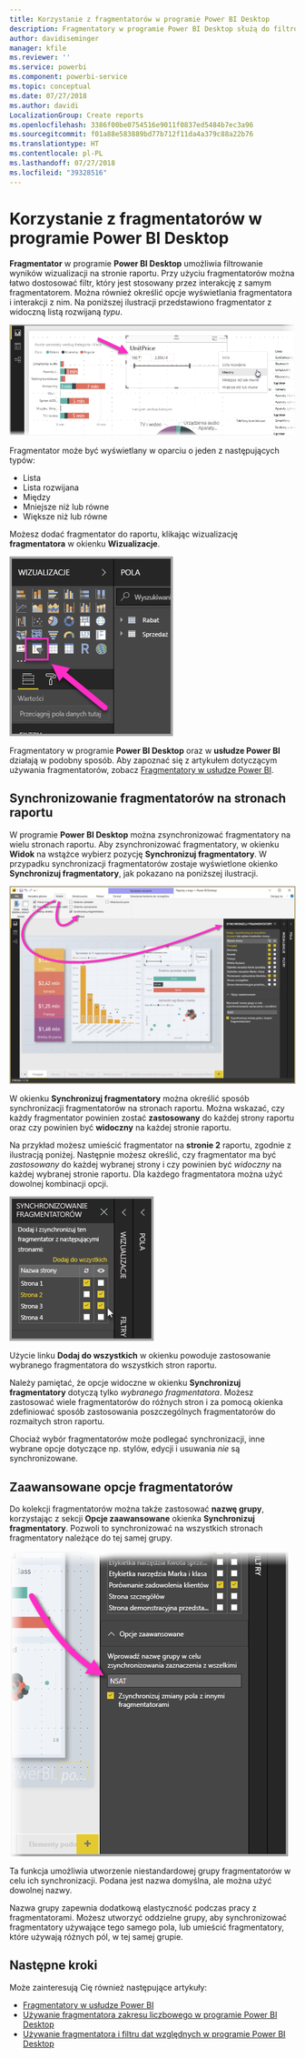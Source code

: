 ```yaml
---
title: Korzystanie z fragmentatorów w programie Power BI Desktop
description: Fragmentatory w programie Power BI Desktop służą do filtrowania, wyróżniania i dostosowywania raportów
author: davidiseminger
manager: kfile
ms.reviewer: ''
ms.service: powerbi
ms.component: powerbi-service
ms.topic: conceptual
ms.date: 07/27/2018
ms.author: davidi
LocalizationGroup: Create reports
ms.openlocfilehash: 3386f00be0754516e9011f0837ed5484b7ec3a96
ms.sourcegitcommit: f01a88e583889bd77b712f11da4a379c88a22b76
ms.translationtype: HT
ms.contentlocale: pl-PL
ms.lasthandoff: 07/27/2018
ms.locfileid: "39328516"
---
```

# <a name="using-slicers-power-bi-desktop"></a>Korzystanie z fragmentatorów w programie Power BI Desktop

**Fragmentator** w programie **Power BI Desktop** umożliwia filtrowanie wyników wizualizacji na stronie raportu. Przy użyciu fragmentatorów można łatwo dostosować filtr, który jest stosowany przez interakcję z samym fragmentatorem. Można również określić opcje wyświetlania fragmentatora i interakcji z nim. Na poniższej ilustracji przedstawiono fragmentator z widoczną listą rozwijaną *typu*. 

![fragmentatory w programie Desktop](media/desktop-slicers/desktop-slicers_01.png)

Fragmentator może być wyświetlany w oparciu o jeden z następujących typów:

* Lista
* Lista rozwijana
* Między
* Mniejsze niż lub równe
* Większe niż lub równe

Możesz dodać fragmentator do raportu, klikając wizualizację **fragmentatora** w okienku **Wizualizacje**.

![typ wizualizacji fragmentatora](media/desktop-slicers/desktop-slicers_02.png)

Fragmentatory w programie **Power BI Desktop** oraz w **usłudze Power BI** działają w podobny sposób. Aby zapoznać się z artykułem dotyczącym używania fragmentatorów, zobacz [Fragmentatory w usłudze Power BI](power-bi-visualization-slicers.md).

## <a name="synchronize-slicers-across-report-pages"></a>Synchronizowanie fragmentatorów na stronach raportu

W programie **Power BI Desktop** można zsynchronizować fragmentatory na wielu stronach raportu. Aby zsynchronizować fragmentatory, w okienku **Widok** na wstążce wybierz pozycję **Synchronizuj fragmentatory**. W przypadku synchronizacji fragmentatorów zostaje wyświetlone okienko **Synchronizuj fragmentatory**, jak pokazano na poniższej ilustracji.

![pokazuje okienko Synchronizuj fragmentatory](media/desktop-slicers/desktop-slicers_03.png)

W okienku **Synchronizuj fragmentatory** można określić sposób synchronizacji fragmentatorów na stronach raportu. Można wskazać, czy każdy fragmentator powinien zostać **zastosowany** do każdej strony raportu oraz czy powinien być **widoczny** na każdej stronie raportu.

Na przykład możesz umieścić fragmentator na **stronie 2** raportu, zgodnie z ilustracją poniżej. Następnie możesz określić, czy fragmentator ma być *zastosowany* do każdej wybranej strony i czy powinien być *widoczny* na każdej wybranej stronie raportu. Dla każdego fragmentatora można użyć dowolnej kombinacji opcji. 

![fragmentatory synchronizacji](media/desktop-slicers/desktop-slicers_04.png)

Użycie linku **Dodaj do wszystkich** w okienku powoduje zastosowanie wybranego fragmentatora do wszystkich stron raportu.


Należy pamiętać, że opcje widoczne w okienku **Synchronizuj fragmentatory** dotyczą tylko *wybranego fragmentatora*. Możesz zastosować wiele fragmentatorów do różnych stron i za pomocą okienka zdefiniować sposób zastosowania poszczególnych fragmentatorów do rozmaitych stron raportu. 

Chociaż wybór fragmentatorów może podlegać synchronizacji, inne wybrane opcje dotyczące np. stylów, edycji i usuwania *nie* są synchronizowane. 

## <a name="advanced-options-for-slicers"></a>Zaawansowane opcje fragmentatorów

Do kolekcji fragmentatorów można także zastosować **nazwę grupy**, korzystając z sekcji **Opcje zaawansowane** okienka **Synchronizuj fragmentatory**. Pozwoli to synchronizować na wszystkich stronach fragmentatory należące do tej samej grupy. 

![nazwa grupy dla fragmentatorów](media/desktop-slicers/desktop-slicers_05.png)

Ta funkcja umożliwia utworzenie niestandardowej grupy fragmentatorów w celu ich synchronizacji. Podana jest nazwa domyślna, ale można użyć dowolnej nazwy. 

Nazwa grupy zapewnia dodatkową elastyczność podczas pracy z fragmentatorami. Możesz utworzyć oddzielne grupy, aby synchronizować fragmentatory używające tego samego pola, lub umieścić fragmentatory, które używają różnych pól, w tej samej grupie. 


## <a name="next-steps"></a>Następne kroki

Może zainteresują Cię również następujące artykuły:

* [Fragmentatory w usłudze Power BI](power-bi-visualization-slicers.md)
* [Używanie fragmentatora zakresu liczbowego w programie Power BI Desktop](desktop-slicer-numeric-range.md)
* [Używanie fragmentatora i filtru dat względnych w programie Power BI Desktop](desktop-slicer-filter-date-range.md)

